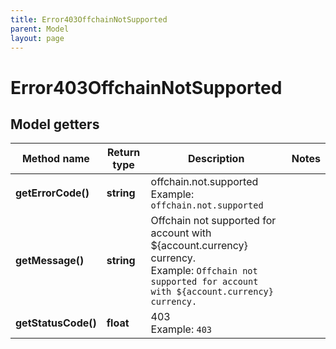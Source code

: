 ```yaml
---
title: Error403OffchainNotSupported
parent: Model
layout: page
---
```


# Error403OffchainNotSupported

## Model getters

Method name | Return type | Description | Notes
------------ | ------------- | ------------- | -------------
**getErrorCode()** | **string** | offchain.not.supported <br>Example: `offchain.not.supported` |
**getMessage()** | **string** | Offchain not supported for account with ${account.currency} currency. <br>Example: `Offchain not supported for account with ${account.currency} currency.` |
**getStatusCode()** | **float** | 403 <br>Example: `403` |

